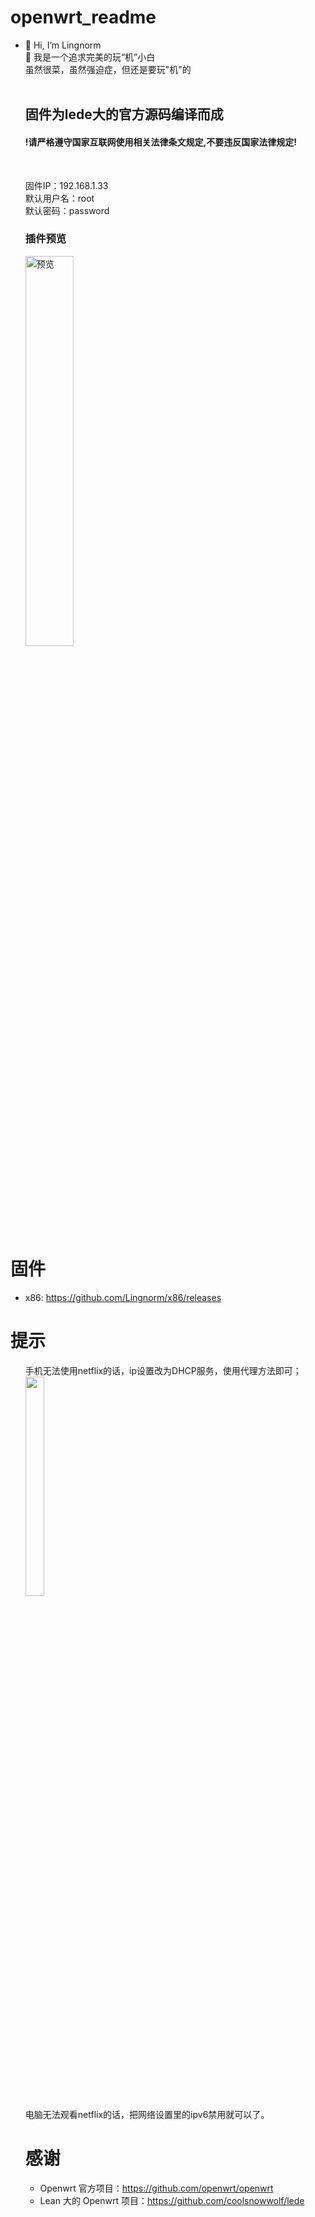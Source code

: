 # openwrt_readme
- 👋 Hi, I’m Lingnorm
  <br>👀 我是一个追求完美的玩“机”小白
  <br>虽然很菜，虽然强迫症，但还是要玩"机"的
  <br><br>
  <h2>固件为lede大的官方源码编译而成</h2>
  <h4>!请严格遵守国家互联网使用相关法律条文规定,不要违反国家法律规定!</h4>
  <br>
  <p>固件IP：192.168.1.33<br>默认用户名：root<br>默认密码：password</p>
  <h3>插件预览</h3>
  <img alt="预览" height="40%" width="40%" src="https://zy-1252525937.cos.ap-beijing.myqcloud.com/github/yulan.png">
<h1>固件</h1>
<ul dir="auto">
<li>x86: <a href="https://github.com/Lingnorm/x86/releases">https://github.com/Lingnorm/x86/releases</a></li>
</ul>
<h1>提示</h1>
<ul dir="auto">
<a>手机无法使用netflix的话，ip设置改为DHCP服务，使用代理方法即可；
  <br>
  <img height="30%" width="25%"  src="https://zy-1252525937.cos.ap-beijing.myqcloud.com/github/sj.jpg">
  <br>电脑无法观看netflix的话，把网络设置里的ipv6禁用就可以了。</a>
<h1>感谢</h1>
<ul dir="auto">
<li>Openwrt 官方项目：<a href="https://github.com/openwrt/openwrt">https://github.com/openwrt/openwrt</a></li>
<li>Lean 大的 Openwrt 项目：<a href="https://github.com/coolsnowwolf/lede">https://github.com/coolsnowwolf/lede</a></li>
</ul>
